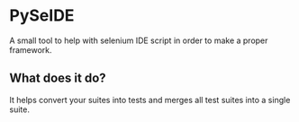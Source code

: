 # PySeIDE
A small tool to help with selenium IDE script in order to make a proper framework.
## What does it do?
It helps convert your suites into tests and merges all test suites into a single suite.
